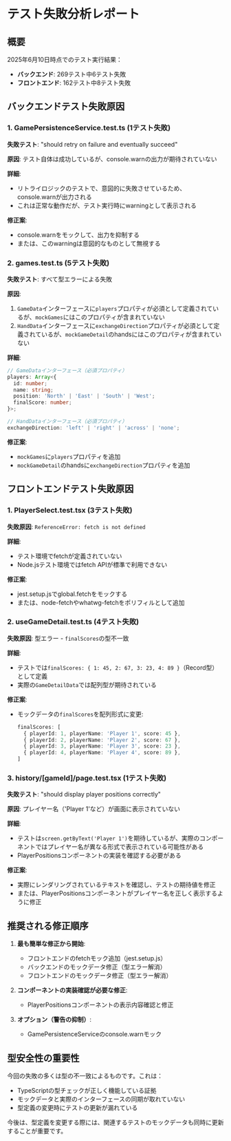 # テスト失敗分析レポート

## 概要

2025年6月10日時点でのテスト実行結果：
- **バックエンド**: 269テスト中6テスト失敗
- **フロントエンド**: 162テスト中8テスト失敗

## バックエンドテスト失敗原因

### 1. GamePersistenceService.test.ts (1テスト失敗)

**失敗テスト**: "should retry on failure and eventually succeed"

**原因**: テスト自体は成功しているが、console.warnの出力が期待されていない

**詳細**: 
- リトライロジックのテストで、意図的に失敗させているため、console.warnが出力される
- これは正常な動作だが、テスト実行時にwarningとして表示される

**修正案**:
- console.warnをモックして、出力を抑制する
- または、このwarningは意図的なものとして無視する

### 2. games.test.ts (5テスト失敗)

**失敗テスト**: すべて型エラーによる失敗

**原因**: 
1. `GameData`インターフェースに`players`プロパティが必須として定義されているが、`mockGames`にはこのプロパティが含まれていない
2. `HandData`インターフェースに`exchangeDirection`プロパティが必須として定義されているが、`mockGameDetail`のhandsにはこのプロパティが含まれていない

**詳細**:
```typescript
// GameDataインターフェース（必須プロパティ）
players: Array<{
  id: number;
  name: string;
  position: 'North' | 'East' | 'South' | 'West';
  finalScore: number;
}>;

// HandDataインターフェース（必須プロパティ）
exchangeDirection: 'left' | 'right' | 'across' | 'none';
```

**修正案**:
- `mockGames`に`players`プロパティを追加
- `mockGameDetail`のhandsに`exchangeDirection`プロパティを追加

## フロントエンドテスト失敗原因

### 1. PlayerSelect.test.tsx (3テスト失敗)

**失敗原因**: `ReferenceError: fetch is not defined`

**詳細**: 
- テスト環境でfetchが定義されていない
- Node.jsテスト環境ではfetch APIが標準で利用できない

**修正案**:
- jest.setup.jsでglobal.fetchをモックする
- または、node-fetchやwhatwg-fetchをポリフィルとして追加

### 2. useGameDetail.test.ts (4テスト失敗)

**失敗原因**: 型エラー - `finalScores`の型不一致

**詳細**:
- テストでは`finalScores: { 1: 45, 2: 67, 3: 23, 4: 89 }`（Record型）として定義
- 実際の`GameDetailData`では配列型が期待されている

**修正案**:
- モックデータの`finalScores`を配列形式に変更:
  ```typescript
  finalScores: [
    { playerId: 1, playerName: 'Player 1', score: 45 },
    { playerId: 2, playerName: 'Player 2', score: 67 },
    { playerId: 3, playerName: 'Player 3', score: 23 },
    { playerId: 4, playerName: 'Player 4', score: 89 },
  ]
  ```

### 3. history/[gameId]/page.test.tsx (1テスト失敗)

**失敗テスト**: "should display player positions correctly"

**原因**: プレイヤー名（'Player 1'など）が画面に表示されていない

**詳細**:
- テストは`screen.getByText('Player 1')`を期待しているが、実際のコンポーネントではプレイヤー名が異なる形式で表示されている可能性がある
- PlayerPositionsコンポーネントの実装を確認する必要がある

**修正案**:
- 実際にレンダリングされているテキストを確認し、テストの期待値を修正
- または、PlayerPositionsコンポーネントがプレイヤー名を正しく表示するように修正

## 推奨される修正順序

1. **最も簡単な修正から開始**:
   - フロントエンドのfetchモック追加（jest.setup.js）
   - バックエンドのモックデータ修正（型エラー解消）
   - フロントエンドのモックデータ修正（型エラー解消）

2. **コンポーネントの実装確認が必要な修正**:
   - PlayerPositionsコンポーネントの表示内容確認と修正

3. **オプション（警告の抑制）**:
   - GamePersistenceServiceのconsole.warnモック

## 型安全性の重要性

今回の失敗の多くは型の不一致によるものです。これは：
- TypeScriptの型チェックが正しく機能している証拠
- モックデータと実際のインターフェースの同期が取れていない
- 型定義の変更時にテストの更新が漏れている

今後は、型定義を変更する際には、関連するテストのモックデータも同時に更新することが重要です。